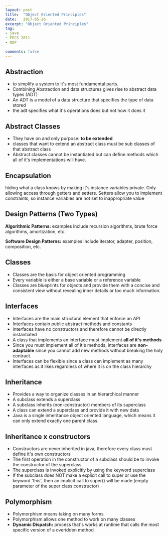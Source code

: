 ```yaml
---
layout: post
title:  "Object Oriented Principles"
date:   2017-05-26
excerpt: "Object Oriented Principles"
tag:
- java
- EECS 2011
- OOP

comments: false
---
```

## Abstraction
- to simplify a system to it's most fundamental parts.
- Combining Abstraction and data structures gives rise to abstract data types (ADT)
- An ADT is a model of a data structure that specifies the type of data stored
- the adt specifies what it's operations does but not how it does it

## Abstract Classes
- They have on and only purpose: **to be extended**
- classes that want to extend an abstract class must be sub classes of that abstract class
- Abstract classes cannot be instantiated but can define methods which all of it's implementations will have.

## Encapsulation
hiding what a class knows by making it's instance variables private. Only allowing access through getters and setters. Setters allow you to implement constraints, so instance variables are not set to inappropriate value

## Design Patterns (Two Types)
**Algorithmic Patterns:** examples include recursion algorithms, brute force algorithms, amortization, etc.

**Software Design Patterns:** examples include iterator, adapter, position, composition, etc.

## Classes
- Classes are the basis for object oriented programming
- Every variable is either a base variable or a reference variable
- Classes are blueprints for objects and provide them with a concise and consistent view without revealing inner details or too much information.

## Interfaces
- Interfaces are the main structural element that enforce an API
- Interfaces contain public abstract methods and constants
- Interfaces have no constructors and therefore cannot be directly instantiated
- A class that implements an interface must implement **all of it's methods**
- Since you must implement all of it's methods, interfaces are **non-adaptable** since you cannot add new methods without breaking the holy contract.
- Interfaces can be flexible since a class can implement as many interfaces as it likes regardless of where it is on the class hierarchy

## Inheritance
- Provides a way to organize classes in an hierarchical manner
- A subclass extends a superclass
- A subclass inherits (non-constructor) members of its superclass
- A class can extend a superclass and provide it with new data
- Java is a single inheritance object oriented language, which means it can only extend exactly one parent class.

## Inheritance x constructors
- Constructors are never inherited in java, therefore every class must define it's own constructors
- The first operation in the constructor of a subclass should be to invoke the constructor of the superclass
- The superclass is invoked explicitly by using the keyword superclass
- If the subclass does NOT make a explicit call to super or use the keyword 'this', then an implicit call to super() will be made (empty parameter of the super class constructor)

## Polymorphism
- Polymorphism means taking on many forms
- Polymorphism allows one method to work on many classes
- **Dynamic Dispatch:** process that's works at runtime that calls the most specific version of a overidden method
